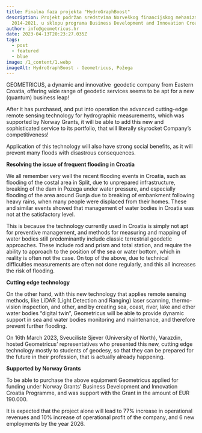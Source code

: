 ```yaml
---
title: Finalna faza projekta "HydroGraphBoost"
description: Projekt podržan sredstvima Norveškog financijskog mehanizma
  2014-2021, u sklopu programa Business Development and Innovation Croatia
author: info@geometricus.hr
date: 2023-04-13T20:23:27.035Z
tags:
  - post
  - featured
  - blue
image: /1_content/1.webp
imageAlt: HydroGraphBoost - Geometricus, Požega
---
```

GEOMETRICUS, a dynamic and innovative  geodetic company from Eastern Croatia, offering wide range of geodetic services seems to be apt for a new (quantum) business leap!

After it has purchased, and put into operation the advanced cutting-edge remote sensing technology for hydrographic measurements, which was supported by Norway Grants, it will be able to add this new and sophisticated service to its portfolio, that will literally skyrocket Company’s competitiveness!

Application of this technology will also have strong social benefits, as it will prevent many floods with disastrous consequences.  

**Resolving the issue of frequent flooding in Croatia**

We all remember very well the recent flooding events in Croatia, such as flooding of the costal area in Split, due to unprepared infrastructure, breaking of the dam in Pozega under water pressure, and especially flooding of the area around Gunja due to breaking of embankment following heavy rains, when many people were displaced from their homes. These and similar events showed that management of water bodies in Croatia was not at the satisfactory level.

This is because the technology currently used in Croatia is simply not apt for preventive management, and methods for measuring and mapping of water bodies still predominantly include classic terrestrial geodetic approaches. These include rod and prism and total station, and require the ability to approach to the position of the sea or water bottom, which in reality is often not the case. On top of the above, due to technical difficulties measurements are often not done regularly, and this all increases the risk of flooding.

**Cutting edge technology** 

On the other hand, with this new technology that applies remote sensing methods, like LiDAR (Light Detection and Ranging) laser scanning, thermo-vision inspection, and other, and by creating sea, coast, river, lake and other water bodies “digital twin”, Geometricus will be able to provide dynamic support in sea and water bodies monitoring and maintenance, and therefore prevent further flooding.

On 16th March 2023, Sveuciliste Sjever (University of North), Varazdin, hosted Geometricus’ representatives who presented this new, cutting edge technology mostly to students of geodesy, so that they can be prepared for the future in their profession, that is actually already happening.

**Supported by Norway Grants**

To be able to purchase the above equipment Geometricus applied for funding under Norway Grants’ Business Development and Innovation Croatia Programme, and was support with the Grant in the amount of EUR 190.000.

It is expected that the project alone will lead to 77% increase in operational revenues and 10% increase of operational profit of the company, and 6 new employments by the year 2026.